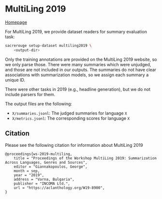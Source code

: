 # MultiLing 2019
[Homepage](http://multiling.iit.demokritos.gr/pages/view/1644/multiling-2019)

For MultiLing 2019, we provide dataset readers for summary evaluation task:
```bash
sacrerouge setup-dataset multiling2019 \
    <output-dir>
```
Only the training annotations are provided on the MultiLing 2019 website, so we only parse those.
There were many summaries which were unjudged, and those are not included in our outputs.
The summaries do not have clear associations with summarization models, so we assign each summary a unique ID.

There were other tasks in 2019 (e.g., headline generation), but we do not include parsers for them. 

The output files are the following:
- `X/summaries.jsonl`: The judged summaries for language `X`
- `X/metrics.jsonl`: The corresponding scores for language `X`

## Citation
Please see the following citation for information about MultiLing 2019
```
@proceedings{ws-2019-multiling,
    title = "Proceedings of the Workshop MultiLing 2019: Summarization Across Languages, Genres and Sources",
    editor = "Giannakopoulos, George",
    month = sep,
    year = "2019",
    address = "Varna, Bulgaria",
    publisher = "INCOMA Ltd.",
    url = "https://aclanthology.org/W19-8900",
}
```